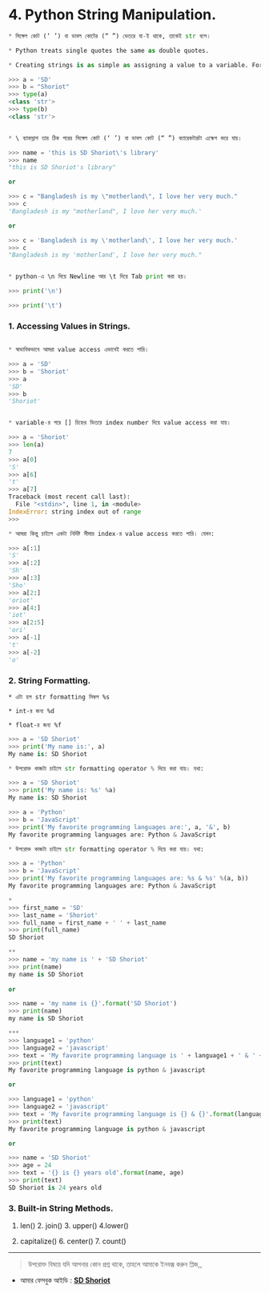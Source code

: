 # 4. Python String Manipulation.

```python
* সিঙ্গেল কোট (‘ ’) বা ডাবল কোটের (“ ”) ভেতরে যা-ই থাকে, তাকেই str বলে।

* Python treats single quotes the same as double quotes. 

* Creating strings is as simple as assigning a value to a variable. For example −

>>> a = 'SD'
>>> b = "Shoriot"
>>> type(a)
<class 'str'>
>>> type(b)
<class 'str'>
``` 

```python

* \ ব্যাকস্লাশ তার ঠিক পরের সিঙ্গেল কোট (‘ ’) বা ডাবল কোট (“ ”) ক্যারেকটারটা এস্কেপ করে যায়।

>>> name = 'this is SD Shoriot\'s library'
>>> name
"this is SD Shoriot's library"

or

>>> c = "Bangladesh is my \"motherland\", I love her very much."
>>> c
'Bangladesh is my "motherland", I love her very much.'

or

>>> c = 'Bangladesh is my \'motherland\', I love her very much.'
>>> c
"Bangladesh is my 'motherland', I love her very much."
``` 

```python

* python-এ \n দিয়ে Newline আর \t দিয়ে Tab print করা হয়।

>>> print('\n')

>>> print('\t')
``` 

### 1. Accessing Values in Strings.

```python

* স্বাভাবিকভাবে আমরা value access এভাবেই করতে পারি।

>>> a = 'SD'
>>> b = 'Shoriot'
>>> a
'SD'
>>> b
'Shoriot'
``` 

```python

* variable-র পরে [] চিহ্নের ভিতরে index number দিয়ে value access করা যায়।

>>> a = 'Shoriot'
>>> len(a)
7
>>> a[0]
'S'
>>> a[6]
't'
>>> a[7]
Traceback (most recent call last):
  File "<stdin>", line 1, in <module>
IndexError: string index out of range
>>> 
``` 

```python
* আমরা কিন্তু চাইলে একটা নির্দিষ্ট সীমার index-র value access করতে পারি। যেমন:

>>> a[:1]
'S'
>>> a[:2]
'Sh'
>>> a[:3]
'Sho'
>>> a[2:]
'oriot'
>>> a[4:]
'iot'
>>> a[2:5]
'ori'
>>> a[-1]
't'
>>> a[-2]
'o' 
``` 

### 2. String Formatting.


	* এটা হল str formatting সিম্বল %s 

	* int-র জন্য %d

	* float-র জন্য %f


```python
>>> a = 'SD Shoriot'
>>> print('My name is:', a)
My name is: SD Shoriot

* উপরোক্ত কাজটা চাইলে str formatting operator % দিয়ে করা যায়। যথা:

>>> a = 'SD Shoriot'
>>> print('My name is: %s' %a)
My name is: SD Shoriot
``` 

```python
>>> a = 'Python'
>>> b = 'JavaScript'
>>> print('My favorite programming languages are:', a, '&', b)
My favorite programming languages are: Python & JavaScript

* উপরোক্ত কাজটা চাইলে str formatting operator % দিয়ে করা যায়। যথা:

>>> a = 'Python'
>>> b = 'JavaScript'
>>> print('My favorite programming languages are: %s & %s' %(a, b))
My favorite programming languages are: Python & JavaScript
``` 

```python
*
>>> first_name = 'SD'
>>> last_name = 'Shoriot'
>>> full_name = first_name + ' ' + last_name
>>> print(full_name)
SD Shoriot

**
>>> name = 'my name is ' + 'SD Shoriot'
>>> print(name)
my name is SD Shoriot
 
or 

>>> name = 'my name is {}'.format('SD Shoriot')
>>> print(name)
my name is SD Shoriot

***
>>> language1 = 'python'
>>> language2 = 'javascript'
>>> text = 'My favorite programming language is ' + language1 + ' & ' + language2
>>> print(text)
My favorite programming language is python & javascript

or 

>>> language1 = 'python'
>>> language2 = 'javascript'
>>> text = 'My favorite programming language is {} & {}'.format(language1, language2)
>>> print(text)
My favorite programming language is python & javascript

or 

>>> name = 'SD Shoriot'
>>> age = 24
>>> text = '{} is {} years old'.format(name, age)
>>> print(text)
SD Shoriot is 24 years old
```

### 3. Built-in String Methods.

1. len()			2. join()			3. upper()			4.lower()

5. capitalize()		6. center()			7. count()			

---


> উপরোক্ত বিষয়ে যদি আপনার কোন প্রশ্ন থাকে, তাহলে আমাকে ইনবক্স করুন প্লিজ,,

* আমার ফেসবুক আইডি :  **[SD Shoriot](https://www.facebook.com/shoriot)**